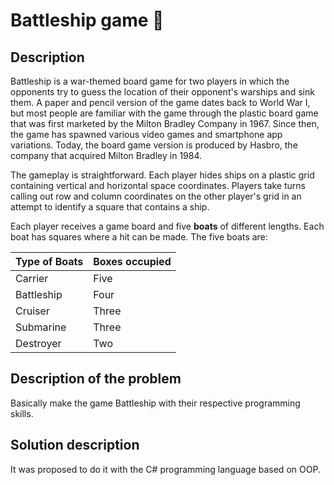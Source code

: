 # Battleship game 🚢
## Description
Battleship is a war-themed board game for two players in which the opponents try to guess the location of their opponent's warships and sink them. A paper and pencil version of the game dates back to World War I, but most people are familiar with the game through the plastic board game that was first marketed by the Milton Bradley Company in 1967. Since then, the game has spawned various video games and smartphone app variations. Today, the board game version is produced by Hasbro, the company that acquired Milton Bradley in 1984. 

The gameplay is straightforward. Each player hides ships on a plastic grid containing vertical and horizontal space coordinates. Players take turns calling out row and column coordinates on the other player's grid in an attempt to identify a square that contains a ship. 

Each player receives a game board and five **boats** of different lengths. Each boat has squares where a hit can be made. The five boats are:

|Type of Boats   | Boxes occupied                |
|----------------|-------------------------------|
|Carrier         |			Five        		 |
|Battleship      |			Four      			 |
|Cruiser         |			Three				 |
|Submarine		 |			Three				 |
|Destroyer		 |			Two					 |
## Description of the problem
Basically make the game Battleship with their respective programming skills.
## Solution description
It was proposed to do it with the C# programming language based on OOP.
